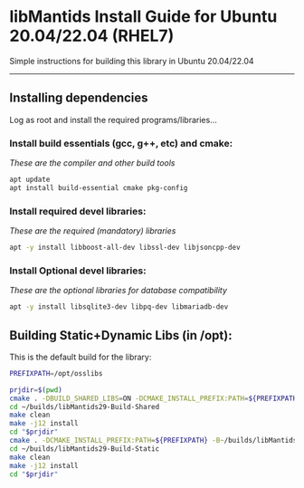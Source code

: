 # libMantids Install Guide for Ubuntu 20.04/22.04 (RHEL7)

Simple instructions for building this library in Ubuntu 20.04/22.04

***

## Installing dependencies

Log as root and install the required programs/libraries...

### Install build essentials (gcc, g++, etc) and cmake:

*These are the compiler and other build tools*

```bash
apt update
apt install build-essential cmake pkg-config
```

### Install required devel libraries:

*These are the required (mandatory) libraries*

```bash
apt -y install libboost-all-dev libssl-dev libjsoncpp-dev
```

### Install Optional devel libraries:

*These are the optional libraries for database compatibility*

```bash
apt -y install libsqlite3-dev libpq-dev libmariadb-dev
```

## Building Static+Dynamic Libs (in /opt):

This is the default build for the library:

```bash
PREFIXPATH=/opt/osslibs

prjdir=$(pwd)
cmake . -DBUILD_SHARED_LIBS=ON -DCMAKE_INSTALL_PREFIX:PATH=${PREFIXPATH} -B~/builds/libMantids29-Build-Shared
cd ~/builds/libMantids29-Build-Shared
make clean
make -j12 install
cd "$prjdir"
cmake . -DCMAKE_INSTALL_PREFIX:PATH=${PREFIXPATH} -B~/builds/libMantids29-Build-Static
cd ~/builds/libMantids29-Build-Static
make clean
make -j12 install
cd "$prjdir"
```






